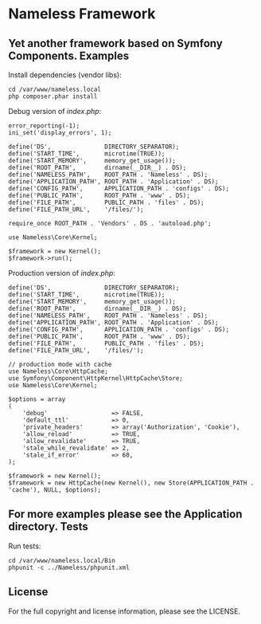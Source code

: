Nameless Framework
==================
Yet another framework based on Symfony Components.
Examples
--------
Install dependencies (vendor libs):
```
cd /var/www/nameless.local
php composer.phar install
```
Debug version of *index.php*:
```
error_reporting(-1);
ini_set('display_errors', 1);

define('DS',               DIRECTORY_SEPARATOR);
define('START_TIME',       microtime(TRUE));
define('START_MEMORY',     memory_get_usage());
define('ROOT_PATH',        dirname(__DIR__) . DS);
define('NAMELESS_PATH',    ROOT_PATH . 'Nameless' . DS);
define('APPLICATION_PATH', ROOT_PATH . 'Application' . DS);
define('CONFIG_PATH',      APPLICATION_PATH . 'configs' . DS);
define('PUBLIC_PATH',      ROOT_PATH . 'www' . DS);
define('FILE_PATH',        PUBLIC_PATH . 'files' . DS);
define('FILE_PATH_URL',    '/files/');

require_once ROOT_PATH . 'Vendors' . DS . 'autoload.php';

use Nameless\Core\Kernel;

$framework = new Kernel();
$framework->run();
```
Production version of *index.php*:
```
define('DS',               DIRECTORY_SEPARATOR);
define('START_TIME',       microtime(TRUE));
define('START_MEMORY',     memory_get_usage());
define('ROOT_PATH',        dirname(__DIR__) . DS);
define('NAMELESS_PATH',    ROOT_PATH . 'Nameless' . DS);
define('APPLICATION_PATH', ROOT_PATH . 'Application' . DS);
define('CONFIG_PATH',      APPLICATION_PATH . 'configs' . DS);
define('PUBLIC_PATH',      ROOT_PATH . 'www' . DS);
define('FILE_PATH',        PUBLIC_PATH . 'files' . DS);
define('FILE_PATH_URL',    '/files/');

// production mode with cache
use Nameless\Core\HttpCache;
use Symfony\Component\HttpKernel\HttpCache\Store;
use Nameless\Core\Kernel;

$options = array
(
	'debug'                  => FALSE,
	'default_ttl'            => 0,
	'private_headers'        => array('Authorization', 'Cookie'),
	'allow_reload'           => TRUE,
	'allow_revalidate'       => TRUE,
	'stale_while_revalidate' => 2,
	'stale_if_error'         => 60,
);

$framework = new Kernel();
$framework = new HttpCache(new Kernel(), new Store(APPLICATION_PATH . 'cache'), NULL, $options);
```
For more examples please see the Application directory.
Tests
-----
Run tests:
```
cd /var/www/nameless.local/Bin
phpunit -c ../Nameless/phpunit.xml
```
License
-------
For the full copyright and license information, please see the LICENSE.